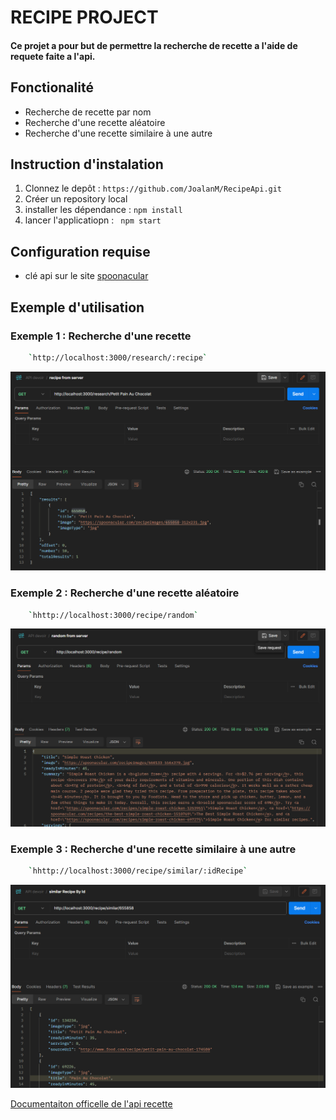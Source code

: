 # RECIPE PROJECT 

#### Ce projet a pour but de permettre la recherche de recette a l'aide de requete faite a l'api. 

## Fonctionalité
- Recherche de recette par nom 
- Recherche d'une recette aléatoire 
- Recherche d'une recette similaire à une autre 

## Instruction d'instalation 
1. Clonnez le depôt : `https://github.com/JoalanM/RecipeApi.git`
2. Créer un repository local
3. installer les dépendance : `npm install`
4. lancer l'applicatiopn : ` npm start`

## Configuration requise 
- clé api sur le site [spoonacular](https://spoonacular.com/food-api)


## Exemple d'utilisation 
### Exemple 1 : Recherche d'une recette
```bash 
    `http://localhost:3000/research/:recipe`
```
![Postman exemple](document/ex1.png)

### Exemple 2 : Recherche d'une recette aléatoire
```bash 
    `hhttp://localhost:3000/recipe/random`
```
![Postman exemple](document/ex2.png)

### Exemple 3 : Recherche d'une recette similaire à une autre
```bash 
    `hhttp://localhost:3000/recipe/similar/:idRecipe`
```
![Postman exemple](document/ex3.png)

[Documentaiton officelle de l'api recette](https://spoonacular.com/food-api/docs)


